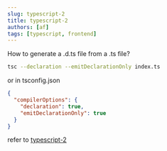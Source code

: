 ```yaml
---
slug: typescript-2
title: typescript-2
authors: [af]
tags: [typescript, frontend]
---
```


How to generate a .d.ts file from a .ts file?

```bash
tsc --declaration --emitDeclarationOnly index.ts
```

or in tsconfig.json

```json
{
  "compilerOptions": {
    "declaration": true,
    "emitDeclarationOnly": true
  }
}
```

refer to [typescript-2](https://juejin.cn/book/7047524421182947366/section/7291875368389541897)
